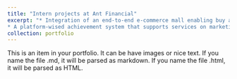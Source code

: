 ```yaml
---
title: "Intern projects at Ant Financial"
excerpt: "* Integration of an end-to-end e-commerce mall enabling buy and refund with reward points<br>
* A platform-wised achievement system that supports services on marketing pages<br/><img src='/images/internproject1.jpg'>"
collection: portfolio
---
```


This is an item in your portfolio. It can be have images or nice text. If you name the file .md, it will be parsed as markdown. If you name the file .html, it will be parsed as HTML. 
